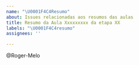 ```yaml
---
name: "\U0001F4C4Resumo"
about: Issues relacionadas aos resumos das aulas
title: Resumo da Aula Xxxxxxxxx da etapa XX
labels: "\U0001F4C4resumo"
assignees: ''

---
```


<!--
Antes de publicar a issue, lembre-se de clicar na aba "Preview", para visualizar se a formatação está correta =)
-->

<!-- Escreva/insira as imagens após essa linha -->



<!-- Não apague daqui para baixo! -->
@Roger-Melo
